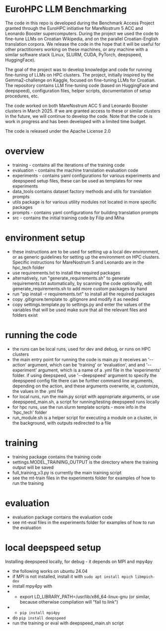 # EuroHPC LLM Benchmarking
The code in this repo is developed during the Benchmark Access Project granted
through the EuroHPC initiative for MareNostrum 5 ACC and Leonardo Booster supercomputers.
During the project we used the code to fine-tune LLMs on Croatian Wikipedia, and on the parallel Croatian-English translation corpora.
We release the code in the hope that it will be useful for other practitioners working on these machines, 
or any machine with a similar software stack (Linux, SLURM, CUDA, PyTorch, deepspeed, HuggingFace).

The goal of the project was to develop knowledge and code for running fine-tuning of LLMs on HPC clusters.
The project, initially inspired by the Gemma2-challenge on Kaggle, focused on fine-tuning LLMs for Croatian.
The repository contains LLM fine-tuning code (based on HuggingFace and deepspeed), configuration files, 
helper scripts, documentation of setup procedures, etc. 

The code worked on both MareNostrum ACC 5 and Leonardo Booster clusters in March 2025.
If we are granted access to these or similar clusters in the future, we will continue to develop the code.
Note that the code is work in progress and has been developed with a limited time budget.

The code is released under the Apache License 2.0 

# overview
- training - contains all the iterations of the training code
- evaluation - contains the machine translation evaluation code
- experiments - contains yaml configurations for various experiments and deepspeed setup files, 
these can be used as templates for new experiments
- data_tools contains dataset factory methods and utils for translation prompts
- utils package is for various utility modules not located in more specific packages 
- prompts - contains yaml configurations for building translation prompts
- src - contains the initial training code by Filip and Miha

# environment setup
- these instructions are to be used for setting up a local dev environment, 
or as generic guidelines for setting up the environment on HPC clusters.
Specific instructions for MareNostrum 5 and Leonardo are in the hpc_tech folder
- use requirements.txt to install the required packages
- alternatively, run "generate_requirements.sh" to generate requirements.txt automatically, by scanning the code
optionally, edit generate_requirements.sh to add more custom packages by hand
- run "pip install -r requirements.txt" to install all the required packages
- copy .gitignore.template to .gitignore and modify it as needed
- copy settings.template.py to settings.py and enter the values of the variables that will be used
make sure that all the relevant files and folders exist

# running the code
- the runs can be local runs, used for dev and debug, or runs on HPC clusters
- the main entry point for running the code is main.py
it receives an '--action' argument, which can be 'training' or 'evaluation', and
and '--experiment' argument, which is a name of a .yml file in the 'experiments' folder.
if using deepspeed, use '--deepspeed' argument to specify the deepspeed config file
there can be further command line arguments, depending on the action, 
and these arguments overwrite, ie, customize, the values in the .yml file
- for local runs, run the main.py script with appropriate arguments, or 
use deepspeed_main.sh, a script for running/testing deepspeed runs locally
- for hpc runs, use the run.slurm template scripts - more info in the 'hpc_tech' folder
- run_module.sh is a helper script for executing a module on a cluster, 
in the background, with outputs redirected to a file 

# training
- training package contains the training code
- settings.MODEL_TRAINING_OUTPUT is the directory where the training output will be saved
- full_training_v3.py is currently the main training script
- see the mt-train files in the experiments folder for examples of how to run the training

# evaluation
- evaluation package contains the evaluation code
- see mt-eval files in the experiments folder for examples of how to run the evaluation

# local deepspeed setup
Installing deepspeed locally, for debug - it depends on MPI and mpy4py
- the following works on ubuntu 24.04
- if MPI is not installed, install it with `sudo apt install mpich libmpich-dev`
- install mpy4py with
- - export LD_LIBRARY_PATH=/usr/lib/x86_64-linux-gnu (or similar, because otherwise compilation will "fail to link") 
- - `pip install mpi4py`
- do `pip install deepspeed`
- run the training or eval with deepspeed_main.sh script